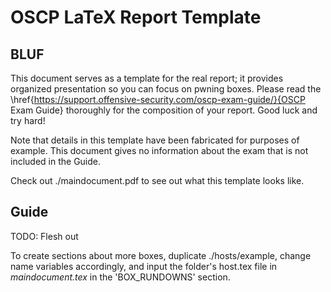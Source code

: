 # OSCP LaTeX Report Template

## BLUF
This document serves as a template for the real report; it provides organized presentation so you can focus on pwning boxes. Please read the \href{https://support.offensive-security.com/oscp-exam-guide/}{OSCP Exam Guide} thoroughly for the composition of your report. Good luck and try hard!

Note that details in this template have been fabricated for purposes of example. This document gives no information about the exam that is not included in the Guide.

Check out ./maindocument.pdf to see out what this template looks like.

## Guide

TODO: Flesh out

To create sections about more boxes, duplicate ./hosts/example, change name variables accordingly, and input the folder's host.tex file in *maindocument.tex* in the 'BOX_RUNDOWNS' section.
